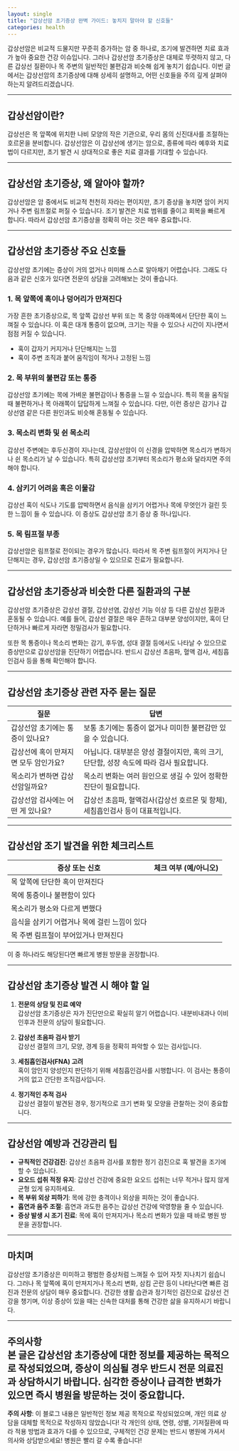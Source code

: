 ```yaml
---
layout: single
title: "갑상선암 초기증상 완벽 가이드: 놓치지 말아야 할 신호들"
categories: health
---
```

갑상선암은 비교적 드물지만 꾸준히 증가하는 암 중 하나로, 조기에 발견하면 치료 효과가 높아 중요한 건강 이슈입니다. 그러나 갑상선암 초기증상은 대체로 뚜렷하지 않고, 다른 갑상선 질환이나 목 주변의 일반적인 불편감과 비슷해 쉽게 놓치기 쉽습니다. 이번 글에서는 갑상선암의 초기증상에 대해 상세히 설명하고, 어떤 신호들을 주의 깊게 살펴야 하는지 알려드리겠습니다.

---

## 갑상선암이란?

갑상선은 목 앞쪽에 위치한 나비 모양의 작은 기관으로, 우리 몸의 신진대사를 조절하는 호르몬을 분비합니다. 갑상선암은 이 갑상선에 생기는 암으로, 종류에 따라 예후와 치료법이 다르지만, 초기 발견 시 상대적으로 좋은 치료 결과를 기대할 수 있습니다.

---

## 갑상선암 초기증상, 왜 알아야 할까?

갑상선암은 암 중에서도 비교적 천천히 자라는 편이지만, 초기 증상을 놓치면 암이 커지거나 주변 림프절로 퍼질 수 있습니다. 조기 발견은 치료 범위를 줄이고 회복을 빠르게 합니다. 따라서 갑상선암 초기증상을 정확히 아는 것은 매우 중요합니다.

---

## 갑상선암 초기증상 주요 신호들

갑상선암 초기에는 증상이 거의 없거나 미미해 스스로 알아채기 어렵습니다. 그래도 다음과 같은 신호가 있다면 전문의 상담을 고려해보는 것이 좋습니다.

### 1. 목 앞쪽에 혹이나 덩어리가 만져진다

가장 흔한 초기증상으로, 목 앞쪽 갑상선 부위 또는 목 중앙 아래쪽에서 단단한 혹이 느껴질 수 있습니다. 이 혹은 대개 통증이 없으며, 크기는 작을 수 있으나 시간이 지나면서 점점 커질 수 있습니다.

- 혹이 갑자기 커지거나 단단해지는 느낌
- 혹이 주변 조직과 붙어 움직임이 적거나 고정된 느낌

### 2. 목 부위의 불편감 또는 통증

갑상선암 초기에는 목에 가벼운 불편감이나 통증을 느낄 수 있습니다. 특히 목을 움직일 때 불편하거나 목 아래쪽이 답답하게 느껴질 수 있습니다. 다만, 이런 증상은 감기나 갑상선염 같은 다른 원인과도 비슷해 혼동될 수 있습니다.

### 3. 목소리 변화 및 쉰 목소리

갑상선 주변에는 후두신경이 지나는데, 갑상선암이 이 신경을 압박하면 목소리가 변하거나 쉰 목소리가 날 수 있습니다. 특히 갑상선암 초기부터 목소리가 평소와 달라지면 주의해야 합니다.

### 4. 삼키기 어려움 혹은 이물감

갑상선 혹이 식도나 기도를 압박하면서 음식을 삼키기 어렵거나 목에 무엇인가 걸린 듯한 느낌이 들 수 있습니다. 이 증상도 갑상선암 초기 증상 중 하나입니다.

### 5. 목 림프절 부종

갑상선암은 림프절로 전이되는 경우가 많습니다. 따라서 목 주변 림프절이 커지거나 단단해지는 경우, 갑상선암 초기증상일 수 있으므로 진료가 필요합니다.

---

## 갑상선암 초기증상과 비슷한 다른 질환과의 구분

갑상선암 초기증상은 갑상선 결절, 갑상선염, 갑상선 기능 이상 등 다른 갑상선 질환과 혼동될 수 있습니다. 예를 들어, 갑상선 결절은 매우 흔하고 대부분 양성이지만, 혹이 단단하거나 빠르게 자라면 정밀검사가 필요합니다.

또한 목 통증이나 목소리 변화는 감기, 후두염, 성대 결절 등에서도 나타날 수 있으므로 증상만으로 갑상선암을 진단하기 어렵습니다. 반드시 갑상선 초음파, 혈액 검사, 세침흡인검사 등을 통해 확인해야 합니다.

---

## 갑상선암 초기증상 관련 자주 묻는 질문

| 질문                          | 답변                                                  |
|-----------------------------|-----------------------------------------------------|
| 갑상선암 초기에는 통증이 있나요?       | 보통 초기에는 통증이 없거나 미미한 불편감만 있을 수 있습니다.            |
| 갑상선에 혹이 만져지면 모두 암인가요?   | 아닙니다. 대부분은 양성 결절이지만, 혹의 크기, 단단함, 성장 속도에 따라 검사 필요합니다. |
| 목소리가 변하면 갑상선암일까요?        | 목소리 변화는 여러 원인으로 생길 수 있어 정확한 진단이 필요합니다.           |
| 갑상선암 검사에는 어떤 게 있나요?       | 갑상선 초음파, 혈액검사(갑상선 호르몬 및 항체), 세침흡인검사 등이 대표적입니다.  |

---

## 갑상선암 조기 발견을 위한 체크리스트

| 증상 또는 신호                        | 체크 여부 (예/아니오)                       |
|-----------------------------------|---------------------------------------|
| 목 앞쪽에 단단한 혹이 만져진다             |                                       |
| 목에 통증이나 불편함이 있다                 |                                       |
| 목소리가 평소와 다르게 변했다                |                                       |
| 음식을 삼키기 어렵거나 목에 걸린 느낌이 있다     |                                       |
| 목 주변 림프절이 부어있거나 만져진다           |                                       |

이 중 하나라도 해당된다면 빠르게 병원 방문을 권장합니다.

---

## 갑상선암 초기증상 발견 시 해야 할 일

1. **전문의 상담 및 진료 예약**  
   갑상선암 초기증상은 자가 진단만으로 확실히 알기 어렵습니다. 내분비내과나 이비인후과 전문의 상담이 필요합니다.

2. **갑상선 초음파 검사 받기**  
   갑상선 결절의 크기, 모양, 경계 등을 정확히 파악할 수 있는 검사입니다.

3. **세침흡인검사(FNA) 고려**  
   혹이 암인지 양성인지 판단하기 위해 세침흡인검사를 시행합니다. 이 검사는 통증이 거의 없고 간단한 조직검사입니다.

4. **정기적인 추적 검사**  
   갑상선 결절이 발견된 경우, 정기적으로 크기 변화 및 모양을 관찰하는 것이 중요합니다.

---

## 갑상선암 예방과 건강관리 팁

- **규칙적인 건강검진**: 갑상선 초음파 검사를 포함한 정기 검진으로 혹 발견을 조기에 할 수 있습니다.
- **요오드 섭취 적정 유지**: 갑상선 건강에 중요한 요오드 섭취는 너무 적거나 많지 않게 균형 있게 유지하세요.
- **목 부위 외상 피하기**: 목에 강한 충격이나 외상을 피하는 것이 좋습니다.
- **흡연과 음주 조절**: 흡연과 과도한 음주는 갑상선 건강에 악영향을 줄 수 있습니다.
- **증상 발생 시 조기 진료**: 목에 혹이 만져지거나 목소리 변화가 있을 때 바로 병원 방문을 권장합니다.

---

## 마치며

갑상선암 초기증상은 미미하고 평범한 증상처럼 느껴질 수 있어 자칫 지나치기 쉽습니다. 그러나 목 앞쪽에 혹이 만져지거나 목소리 변화, 삼킴 곤란 등이 나타난다면 빠른 검진과 전문의 상담이 매우 중요합니다. 건강한 생활 습관과 정기적인 검진으로 갑상선 건강을 챙기며, 이상 증상이 있을 때는 신속한 대처를 통해 건강한 삶을 유지하시기 바랍니다.

---

**주의사항**  
본 글은 갑상선암 초기증상에 대한 정보를 제공하는 목적으로 작성되었으며, 증상이 의심될 경우 반드시 전문 의료진과 상담하시기 바랍니다. 심각한 증상이나 급격한 변화가 있으면 즉시 병원을 방문하는 것이 중요합니다.
---

**주의 사항**: 이 블로그 내용은 일반적인 정보 제공 목적으로 작성되었으며, 개인 의료 상담을 대체할 목적으로 작성하지 않았습니다! 각 개인의 상태, 연령, 성별, 기저질환에 따라 적용 방법과 효과가 다를 수 있으므로, 구체적인 건강 문제는 반드시 병원에 가셔서 의사와 상담받으세요! 병원은 빨리 갈 수록 좋습니다!
